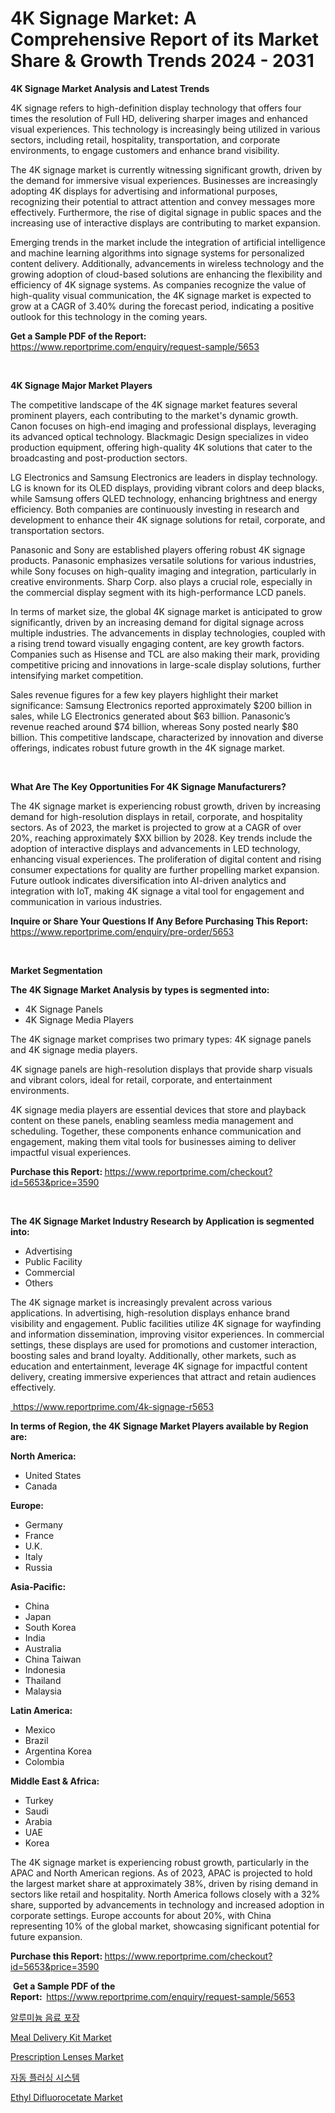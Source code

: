 <p><h1>4K Signage Market: A Comprehensive Report of its Market Share & Growth Trends 2024 - 2031</h1></p><p><strong>4K Signage Market Analysis and Latest Trends</strong></p>
<p><p>4K signage refers to high-definition display technology that offers four times the resolution of Full HD, delivering sharper images and enhanced visual experiences. This technology is increasingly being utilized in various sectors, including retail, hospitality, transportation, and corporate environments, to engage customers and enhance brand visibility.</p><p>The 4K signage market is currently witnessing significant growth, driven by the demand for immersive visual experiences. Businesses are increasingly adopting 4K displays for advertising and informational purposes, recognizing their potential to attract attention and convey messages more effectively. Furthermore, the rise of digital signage in public spaces and the increasing use of interactive displays are contributing to market expansion.</p><p>Emerging trends in the market include the integration of artificial intelligence and machine learning algorithms into signage systems for personalized content delivery. Additionally, advancements in wireless technology and the growing adoption of cloud-based solutions are enhancing the flexibility and efficiency of 4K signage systems. As companies recognize the value of high-quality visual communication, the 4K signage market is expected to grow at a CAGR of 3.40% during the forecast period, indicating a positive outlook for this technology in the coming years.</p></p>
<p><strong>Get a Sample PDF of the Report:&nbsp;</strong> <a href="https://www.reportprime.com/enquiry/request-sample/5653">https://www.reportprime.com/enquiry/request-sample/5653</a></p>
<p>&nbsp;</p>
<p><strong>4K Signage Major Market Players</strong></p>
<p><p>The competitive landscape of the 4K signage market features several prominent players, each contributing to the market's dynamic growth. Canon focuses on high-end imaging and professional displays, leveraging its advanced optical technology. Blackmagic Design specializes in video production equipment, offering high-quality 4K solutions that cater to the broadcasting and post-production sectors.</p><p>LG Electronics and Samsung Electronics are leaders in display technology. LG is known for its OLED displays, providing vibrant colors and deep blacks, while Samsung offers QLED technology, enhancing brightness and energy efficiency. Both companies are continuously investing in research and development to enhance their 4K signage solutions for retail, corporate, and transportation sectors.</p><p>Panasonic and Sony are established players offering robust 4K signage products. Panasonic emphasizes versatile solutions for various industries, while Sony focuses on high-quality imaging and integration, particularly in creative environments. Sharp Corp. also plays a crucial role, especially in the commercial display segment with its high-performance LCD panels.</p><p>In terms of market size, the global 4K signage market is anticipated to grow significantly, driven by an increasing demand for digital signage across multiple industries. The advancements in display technologies, coupled with a rising trend toward visually engaging content, are key growth factors. Companies such as Hisense and TCL are also making their mark, providing competitive pricing and innovations in large-scale display solutions, further intensifying market competition.</p><p>Sales revenue figures for a few key players highlight their market significance: Samsung Electronics reported approximately $200 billion in sales, while LG Electronics generated about $63 billion. Panasonic’s revenue reached around $74 billion, whereas Sony posted nearly $80 billion. This competitive landscape, characterized by innovation and diverse offerings, indicates robust future growth in the 4K signage market.</p></p>
<p>&nbsp;</p>
<p><strong>What Are The Key Opportunities For 4K Signage Manufacturers?</strong></p>
<p><p>The 4K signage market is experiencing robust growth, driven by increasing demand for high-resolution displays in retail, corporate, and hospitality sectors. As of 2023, the market is projected to grow at a CAGR of over 20%, reaching approximately $XX billion by 2028. Key trends include the adoption of interactive displays and advancements in LED technology, enhancing visual experiences. The proliferation of digital content and rising consumer expectations for quality are further propelling market expansion. Future outlook indicates diversification into AI-driven analytics and integration with IoT, making 4K signage a vital tool for engagement and communication in various industries.</p></p>
<p><strong>Inquire or Share Your Questions If Any Before Purchasing This Report:</strong> <a href="https://www.reportprime.com/enquiry/pre-order/5653">https://www.reportprime.com/enquiry/pre-order/5653</a></p>
<p>&nbsp;</p>
<p><strong>Market Segmentation</strong></p>
<p><strong>The 4K Signage Market Analysis by types is segmented into:</strong></p>
<p><ul><li>4K Signage Panels</li><li>4K Signage Media Players</li></ul></p>
<p><p>The 4K signage market comprises two primary types: 4K signage panels and 4K signage media players. </p><p>4K signage panels are high-resolution displays that provide sharp visuals and vibrant colors, ideal for retail, corporate, and entertainment environments. </p><p>4K signage media players are essential devices that store and playback content on these panels, enabling seamless media management and scheduling. Together, these components enhance communication and engagement, making them vital tools for businesses aiming to deliver impactful visual experiences.</p></p>
<p><strong>Purchase this Report:&nbsp;</strong><a href="https://www.reportprime.com/checkout?id=5653&price=3590">https://www.reportprime.com/checkout?id=5653&price=3590</a></p>
<p>&nbsp;</p>
<p><strong>The 4K Signage Market Industry Research by Application is segmented into:</strong></p>
<p><ul><li>Advertising</li><li>Public Facility</li><li>Commercial</li><li>Others</li></ul></p>
<p><p>The 4K signage market is increasingly prevalent across various applications. In advertising, high-resolution displays enhance brand visibility and engagement. Public facilities utilize 4K signage for wayfinding and information dissemination, improving visitor experiences. In commercial settings, these displays are used for promotions and customer interaction, boosting sales and brand loyalty. Additionally, other markets, such as education and entertainment, leverage 4K signage for impactful content delivery, creating immersive experiences that attract and retain audiences effectively.</p></p>
<p><a href="https://www.reportprime.com/4k-signage-r5653">&nbsp;https://www.reportprime.com/4k-signage-r5653</a></p>
<p><strong>In terms of Region, the 4K Signage Market Players available by Region are:</strong></p>
<p>
    <p> <strong> North America: </strong>
        <ul>
            <li>United States</li>
            <li>Canada</li>
        </ul>
        </p> 
    <p> <strong> Europe: </strong>
        <ul>
            <li>Germany</li>
            <li>France</li>
            <li>U.K.</li>
            <li>Italy</li>
            <li>Russia</li>
        </ul>
        </p> 
    <p> <strong> Asia-Pacific: </strong>
        <ul>
            <li>China</li>
            <li>Japan</li>
            <li>South Korea</li>
            <li>India</li>
            <li>Australia</li>
            <li>China Taiwan</li>
            <li>Indonesia</li>
            <li>Thailand</li>
            <li>Malaysia</li>
        </ul>
        </p> 
    <p> <strong> Latin America: </strong>
        <ul>
            <li>Mexico</li>
            <li>Brazil</li>
            <li>Argentina Korea</li>
            <li>Colombia</li>
        </ul>
        </p> 
    <p> <strong> Middle East & Africa: </strong>
        <ul>
            <li>Turkey</li>
            <li>Saudi</li>
            <li>Arabia</li>
            <li>UAE</li>
            <li>Korea</li>
        </ul>
    </p>
    </p>
<p><p>The 4K signage market is experiencing robust growth, particularly in the APAC and North American regions. As of 2023, APAC is projected to hold the largest market share at approximately 38%, driven by rising demand in sectors like retail and hospitality. North America follows closely with a 32% share, supported by advancements in technology and increased adoption in corporate settings. Europe accounts for about 20%, with China representing 10% of the global market, showcasing significant potential for future expansion.</p></p>
<p><strong>Purchase this Report: </strong><a href="https://www.reportprime.com/checkout?id=5653&price=3590">https://www.reportprime.com/checkout?id=5653&price=3590</a></p>
<p>&nbsp;<strong>Get a Sample PDF of the Report:&nbsp;&nbsp;</strong><a href="https://www.reportprime.com/enquiry/request-sample/5653">https://www.reportprime.com/enquiry/request-sample/5653</a></p>
<p><strong></strong></p>
<p><p><a href="https://medium.com/@zolajenkins98/2024%EB%85%84%EB%B6%80%ED%84%B0-2031%EB%85%84%EA%B9%8C%EC%A7%80%EC%9D%98-%EA%B8%B0%EA%B0%84%EC%97%90-%EB%8C%80%ED%95%9C-%EC%95%8C%EB%A3%A8%EB%AF%B8%EB%8A%84-%EC%9D%8C%EB%A3%8C-%ED%8F%AC%EC%9E%A5-%EC%8B%9C%EC%9E%A5%EC%9D%98-%EC%A0%9C%ED%92%88-%EC%9C%A0%ED%98%95-drd-%EB%93%9C%EB%A1%9C%EC%9A%B0-%EC%95%A4-%EB%A6%AC%EB%93%9C%EB%A1%9C%EC%9A%B0-%EC%BA%94-dwi-%EB%93%9C%EB%A1%9C%EC%9A%B4-%EC%95%A4-%EC%9B%94-%EC%95%84%EC%9D%B4%EC%96%B8%EB%93%9C-%EC%BA%94-%EB%B0%8F-%EC%9D%91%EC%9A%A9-%EB%B6%84%EC%95%BC-%EB%A7%A5%EC%A3%BC-c548b3aecc5c">알루미늄 음료 포장</a></p><p><a href="https://www.linkedin.com/pulse/market-insights-global-meal-delivery-kit-forecast-innovation-eqx1f?trackingId=M%2FA%2BdsxLSnqrgwd0ysgWHg%3D%3D">Meal Delivery Kit Market</a></p><p><a href="https://medium.com/@tammyjones1939/market-leaders-and-laggards-global-prescription-lenses-market-trends-and-forecast-2024-2031-2ca6a066c9ad">Prescription Lenses Market</a></p><p><a href="https://medium.com/@hossainvi014/%EC%84%B1%EC%9E%A5%ED%95%98%EB%8A%94-%EC%9E%90%EB%8F%99-%ED%94%8C%EB%9F%AC%EC%8B%B1-%EC%8B%9C%EC%8A%A4%ED%85%9C-%EC%8B%9C%EC%9E%A5-%EB%B6%80%EB%AC%B8-2031%EB%85%84%EA%B9%8C%EC%A7%80%EC%9D%98-%EC%8B%9C%EC%9E%A5-%EB%B6%84%EC%84%9D-%EB%B0%8F-%EC%84%B1%EC%9E%A5-%EC%98%88%EC%B8%A1-d079327f3e5a?postPublishedType=initial">자동 플러싱 시스템</a></p><p><a href="https://issuu.com/reportprime-2/docs/ethyl-difluorocetate-market-size-20_7369d989a1bd34">Ethyl Difluorocetate Market</a></p></p>